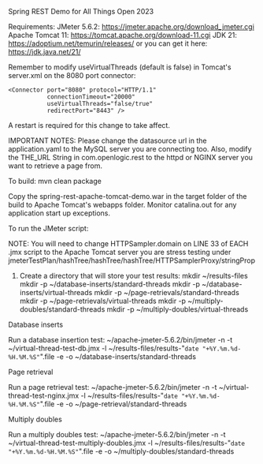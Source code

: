 Spring REST Demo for All Things Open 2023

Requirements:
JMeter 5.6.2: https://jmeter.apache.org/download_jmeter.cgi
Apache Tomcat 11: https://tomcat.apache.org/download-11.cgi
JDK 21: https://adoptium.net/temurin/releases/  or you can get it here: https://jdk.java.net/21/

Remember to modify useVirtualThreads (default is false) in Tomcat's server.xml on the 8080 port connector:

    <Connector port="8080" protocol="HTTP/1.1"
               connectionTimeout="20000"
               useVirtualThreads="false/true"
               redirectPort="8443" />

A restart is required for this change to take affect.

IMPORTANT NOTES: 
Please change the datasource url in the application.yaml to the MySQL server you are connecting too.
Also, modify the THE_URL String in com.openlogic.rest to the httpd or NGINX server you want to retrieve a page from.

To build: mvn clean package

Copy the spring-rest-apache-tomcat-demo.war in the target folder of the build to Apache Tomcat's webapps folder.
Monitor catalina.out for any application start up exceptions.

To run the JMeter script:

NOTE: You will need to change HTTPSampler.domain on LINE 33 of EACH .jmx script to the Apache Tomcat server you are stress testing under jmeterTestPlan/hashTree/hashTree/hashTree/HTTPSamplerProxy/stringProp
1) Create a directory that will store your test results:
mkdir ~/results-files
mkdir -p ~/database-inserts/standard-threads
mkdir -p ~/database-inserts/virtual-threads
mkdir -p ~/page-retrievals/standard-threads
mkdir -p ~/page-retrievals/virtual-threads
mkdir -p ~/multiply-doubles/standard-threads
mkdir -p ~/multiply-doubles/virtual-threads

Database inserts

Run a database insertion test:
~/apache-jmeter-5.6.2/bin/jmeter -n -t ~/virtual-thread-test-db.jmx -l ~/results-files/results-"`date "+%Y.%m.%d-%H.%M.%S"`".file -e -o ~/database-inserts/standard-threads

Page retrieval

Run a page retrieval test:
~/apache-jmeter-5.6.2/bin/jmeter -n -t ~/virtual-thread-test-nginx.jmx -l ~/results-files/results-"`date "+%Y.%m.%d-%H.%M.%S"`".file -e -o ~/page-retrieval/standard-threads

Multiply doubles

Run a multiply doubles test:
~/apache-jmeter-5.6.2/bin/jmeter -n -t ~/virtual-thread-test-multiply-doubles.jmx -l ~/results-files/results-"`date "+%Y.%m.%d-%H.%M.%S"`".file -e -o ~/multiply-doubles/standard-threads

